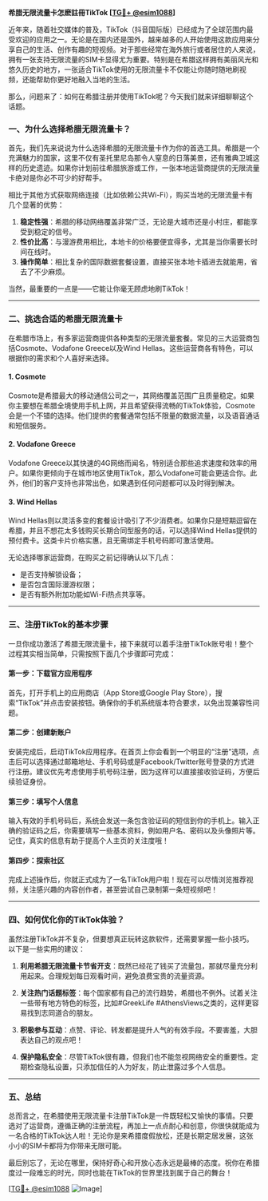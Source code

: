**希腊无限流量卡怎麽註冊TikTok [[TG💪+ @esim1088](https://t.me/s/esim1088)]**

近年来，随着社交媒体的普及，TikTok（抖音国际版）已经成为了全球范围内最受欢迎的应用之一。无论是在国内还是国外，越来越多的人开始使用这款应用来分享自己的生活、创作有趣的短视频。对于那些经常在海外旅行或者居住的人来说，拥有一张支持无限流量的SIM卡显得尤为重要。特别是在希腊这样拥有美丽风光和悠久历史的地方，一张适合TikTok使用的无限流量卡不仅能让你随时随地刷视频，还能帮助你更好地融入当地的生活。

那么，问题来了：如何在希腊注册并使用TikTok呢？今天我们就来详细聊聊这个话题。

### 一、为什么选择希腊无限流量卡？

首先，我们先来说说为什么选择希腊的无限流量卡作为你的首选工具。希腊是一个充满魅力的国家，这里不仅有圣托里尼岛那令人窒息的日落美景，还有雅典卫城这样的历史遗迹。如果你计划前往希腊旅游或工作，一张本地运营商提供的无限流量卡绝对是你必不可少的好帮手。

相比于其他方式获取网络连接（比如依赖公共Wi-Fi），购买当地的无限流量卡有几个显著的优势：

1. **稳定性强**：希腊的移动网络覆盖非常广泛，无论是大城市还是小村庄，都能享受到稳定的信号。
2. **性价比高**：与漫游费用相比，本地卡的价格要便宜得多，尤其是当你需要长时间在线时。
3. **操作简单**：相比复杂的国际数据套餐设置，直接买张本地卡插进去就能用，省去了不少麻烦。

当然，最重要的一点是——它能让你毫无顾虑地刷TikTok！

---

### 二、挑选合适的希腊无限流量卡

在希腊市场上，有多家运营商提供各种类型的无限流量套餐。常见的三大运营商包括Cosmote、Vodafone Greece以及Wind Hellas。这些运营商各有特色，可以根据你的需求和个人喜好来选择。

#### 1. Cosmote
Cosmote是希腊最大的移动通信公司之一，其网络覆盖范围广且质量稳定。如果你主要想在希腊全境使用手机上网，并且希望获得流畅的TikTok体验，Cosmote会是一个不错的选择。他们提供的套餐通常包括不限量的数据流量，以及语音通话和短信服务。

#### 2. Vodafone Greece
Vodafone Greece以其快速的4G网络而闻名，特别适合那些追求速度和效率的用户。如果你更倾向于在城市地区使用TikTok，那么Vodafone可能会更适合你。此外，他们的客户支持也非常出色，如果遇到任何问题都可以及时得到解决。

#### 3. Wind Hellas
Wind Hellas则以灵活多变的套餐设计吸引了不少消费者。如果你只是短期逗留在希腊，并且不想花太多钱购买长期合同型服务的话，可以选择Wind Hellas提供的预付费卡。这类卡片价格实惠，且无需绑定手机号码即可激活使用。

无论选择哪家运营商，在购买之前记得确认以下几点：
- 是否支持解锁设备；
- 是否包含国际漫游权限；
- 是否有额外附加功能如Wi-Fi热点共享等。

---

### 三、注册TikTok的基本步骤

一旦你成功激活了希腊无限流量卡，接下来就可以着手注册TikTok账号啦！整个过程其实相当简单，只需按照下面几个步骤即可完成：

#### 第一步：下载官方应用程序
首先，打开手机上的应用商店（App Store或Google Play Store），搜索“TikTok”并点击安装按钮。确保你的手机系统版本符合要求，以免出现兼容性问题。

#### 第二步：创建新账户
安装完成后，启动TikTok应用程序。在首页上你会看到一个明显的“注册”选项，点击后可以选择通过邮箱地址、手机号码或是Facebook/Twitter账号登录的方式进行注册。建议优先考虑使用手机号码注册，因为这样可以直接接收验证码，方便后续验证身份。

#### 第三步：填写个人信息
输入有效的手机号码后，系统会发送一条包含验证码的短信到你的手机上。输入正确的验证码之后，你需要填写一些基本资料，例如用户名、密码以及头像照片等。记住，真实的信息有助于提高个人主页的关注度哦！

#### 第四步：探索社区
完成上述操作后，你就正式成为了一名TikTok用户啦！现在可以尽情浏览推荐视频，关注感兴趣的内容创作者，甚至尝试自己录制第一条短视频吧！

---

### 四、如何优化你的TikTok体验？

虽然注册TikTok并不复杂，但要想真正玩转这款软件，还需要掌握一些小技巧。以下是一些实用的建议：

1. **利用希腊无限流量卡节省开支**：既然已经花了钱买了流量包，那就尽量充分利用起来。合理规划每日观看时间，避免浪费宝贵的流量资源。
   
2. **关注热门话题标签**：每个国家都有自己的流行趋势，希腊也不例外。试着关注一些带有地方特色的标签，比如#GreekLife #AthensViews之类的，这样更容易找到志同道合的朋友。
   
3. **积极参与互动**：点赞、评论、转发都是提升人气的有效手段。不要害羞，大胆表达自己的观点吧！

4. **保护隐私安全**：尽管TikTok很有趣，但我们也不能忽视网络安全的重要性。定期检查隐私设置，只添加信任的人为好友，防止泄露过多个人信息。

---

### 五、总结

总而言之，在希腊使用无限流量卡注册TikTok是一件既轻松又愉快的事情。只要选对了运营商，遵循正确的注册流程，再加上一点点耐心和创意，你很快就能成为一名合格的TikTok达人啦！无论你是来希腊度假放松，还是长期定居发展，这张小小的SIM卡都将为你带来无限可能。

最后别忘了，无论在哪里，保持好奇心和开放心态永远是最棒的态度。祝你在希腊度过一段难忘的时光，同时也能在TikTok的世界里找到属于自己的舞台！

[[TG💪+ @esim1088](https://t.me/s/esim1088) ![Image](https://i.postimg.cc/4NQfJmqS/Snipaste-2025-05-13-00-14-12.png)]